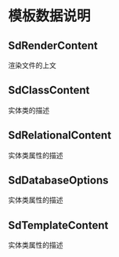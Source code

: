 # 模板数据说明
## SdRenderContent 
渲染文件的上文
## SdClassContent
实体类的描述
## SdRelationalContent
实体类属性的描述
## SdDatabaseOptions
实体类属性的描述
## SdTemplateContent
实体类属性的描述